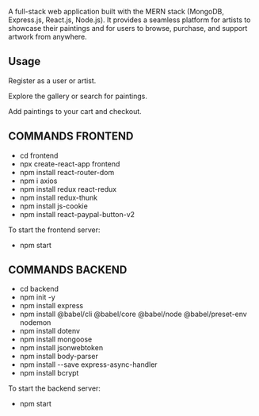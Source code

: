 A full-stack web application built with the MERN stack (MongoDB, Express.js, React.js, Node.js). It provides a seamless platform for artists to showcase their paintings and for users to browse, purchase, and support artwork from anywhere.

## Usage

Register as a user or artist.

Explore the gallery or search for paintings.

Add paintings to your cart and checkout.

## COMMANDS FRONTEND

- cd frontend
- npx create-react-app frontend
- npm install react-router-dom
- npm i axios
- npm install redux react-redux
- npm install redux-thunk
- npm install js-cookie
- npm install react-paypal-button-v2

To start the frontend server:

- npm start

## COMMANDS BACKEND

- cd backend
- npm init -y
- npm install express
- npm install @babel/cli @babel/core @babel/node @babel/preset-env nodemon
- npm install dotenv
- npm install mongoose
- npm install jsonwebtoken
- npm install body-parser
- npm install --save express-async-handler
- npm install bcrypt

To start the backend server:

- npm start 

